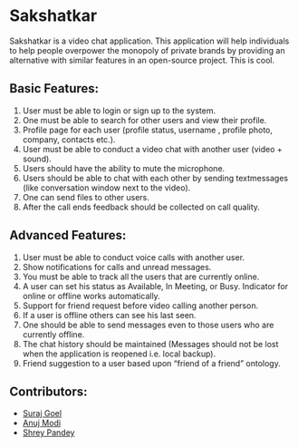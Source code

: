 # Sakshatkar
Sakshatkar is a video chat application. This application will help individuals to help people overpower the monopoly of private brands by providing an alternative with similar features in an open-source project. This is cool.

## Basic Features:

1. User must be able to login or sign up to the system.
2. One must be able to search for other users and view their profile.
3. Profile page for each user (profile status, username , profile photo, company, contacts etc.).
4. User must be able to conduct a video chat with another user (video + sound).
5. Users should have the ability to mute the microphone.
6. Users should be able to chat with each other by sending textmessages (like conversation window next to the video).
7. One can send files to other users.
8. After the call ends feedback should be collected on call quality.

## Advanced Features:

1. User must be able to conduct voice calls with another user.
2. Show notifications for calls and unread messages.
3. You must be able to track all the users that are currently online.
4. A user can set his status as Available, In Meeting, or Busy. Indicator for online or offline works automatically.
5. Support for friend request before video calling another person.
6. If a user is offline others can see his last seen.
7. One should be able to send messages even to those users who are currently offline.
8. The chat history should be maintained (Messages should not be lost when the application is reopened i.e. local backup).
9. Friend suggestion to a user based upon “friend of a friend” ontology.

<a name="contributor"></a>
## Contributors:

* [Suraj Goel](http://www.github.com/suraj-goel)
* [Anuj Modi](http://www.github.com/descifrado)
* [Shrey Pandey](http://www.github.com/Shreypandey)
